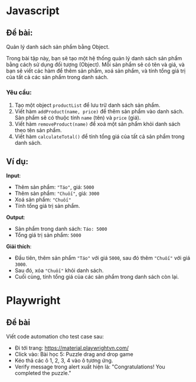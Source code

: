 # Javascript
## Đề bài:
Quản lý danh sách sản phẩm bằng Object.

Trong bài tập này, bạn sẽ tạo một hệ thống quản lý danh sách sản phẩm bằng cách sử dụng đối tượng (Object). Mỗi sản phẩm sẽ có tên và giá, và bạn sẽ viết các hàm để thêm sản phẩm, xoá sản phẩm, và tính tổng giá trị của tất cả các sản phẩm trong danh sách.

### Yêu cầu:
1. Tạo một object `productList` để lưu trữ danh sách sản phẩm.
2. Viết hàm `addProduct(name, price)` để thêm sản phẩm vào danh sách. Sản phẩm sẽ có thuộc tính `name` (tên) và `price` (giá).
3. Viết hàm `removeProduct(name)` để xoá một sản phẩm khỏi danh sách theo tên sản phẩm.
4. Viết hàm `calculateTotal()` để tính tổng giá của tất cả sản phẩm trong danh sách.

## Ví dụ:
**Input**: 
- Thêm sản phẩm: `"Táo"`, giá: `5000`
- Thêm sản phẩm: `"Chuối"`, giá: `3000`
- Xoá sản phẩm: `"Chuối"`
- Tính tổng giá trị sản phẩm.

**Output**: 
- Sản phẩm trong danh sách: `Táo: 5000`
- Tổng giá trị sản phẩm: `5000`

**Giải thích**:
- Đầu tiên, thêm sản phẩm `"Táo"` với giá `5000`, sau đó thêm `"Chuối"` với giá `3000`.
- Sau đó, xóa `"Chuối"` khỏi danh sách.
- Cuối cùng, tính tổng giá của các sản phẩm trong danh sách còn lại.

# Playwright
## Đề bài
Viết code automation cho test case sau:
- Đi tới trang: https://material.playwrightvn.com/
- Click vào: Bài học 5: Puzzle drag and drop game
- Kéo thả các ô 1, 2, 3, 4 vào ô tương ứng.
- Verify message trong alert xuất hiện là: "Congratulations! You completed the puzzle."
